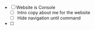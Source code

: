 ###


- [ ] Website is Console
	- [ ] Intro copy about me for the website
	- [ ] Hide navigation until command
- [ ]